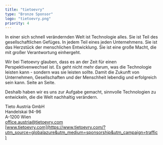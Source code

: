 ```yaml
---
title: "tietoevry"
type: "Bronze Sponsor"
logo: "tietoevry.png"
priority: 4
---
```


In einer sich schnell verändernden Welt ist Technologie alles. Sie ist Teil des gesellschaftlichen Gefüges. In jedem Teil eines jeden Unternehmens. Sie ist das Herzstück der menschlichen Entwicklung. Sie ist eine große Macht, die mit großer Verantwortung einhergeht.

Wir bei Tietoevry glauben, dass es an der Zeit für einen Perspektivenwechsel ist. Es geht nicht mehr darum, was die Technologie leisten kann - sondern was sie leisten sollte. Damit die Zukunft von Unternehmen, Gesellschaften und der Menschheit lebendig und erfolgreich sein kann. Seite an Seite.

Deshalb haben wir es uns zur Aufgabe gemacht, sinnvolle Technologien zu entwickeln, die die Welt nachhaltig verändern.

Tieto Austria GmbH  
Handelskai 94-96  
A-1200 Wien  
[office.austria@tietoevry.com](mailto:office.austria@tietoevry.com)  
[www.tietoevry.com](https://www.tietoevry.com/?utm_source=globalazure&utm_medium=sponsorship&utm_campaign=traffic)
